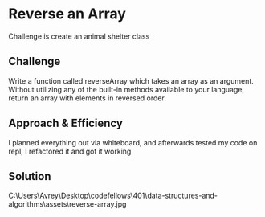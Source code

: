 # Reverse an Array
<!-- Short summary or background information -->
Challenge is create an animal shelter class

## Challenge
<!-- Description of the challenge -->
Write a function called reverseArray which takes an array as an argument. Without utilizing any of the built-in methods available to your language, return an array with elements in reversed order.

## Approach & Efficiency
<!-- What approach did you take? Why? What is the Big O space/time for this approach? -->
I planned everything out via whiteboard, and afterwards tested my code on repl, I refactored it and got it working

## Solution
<!-- Embedded whiteboard image -->
C:\Users\Avrey\Desktop\codefellows\401\data-structures-and-algorithms\assets\reverse-array.jpg